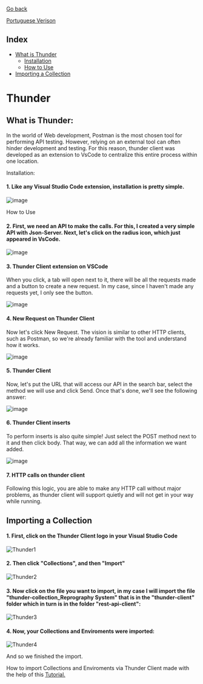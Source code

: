 <a href="https://github.com/Squad-Back-End/reprography-nodejs/blob/master/docs/rest_api_client/README.md">Go back</a>

<a href="https://github.com/Squad-Back-End/reprography-nodejs/blob/master/docs/rest_api_client/thunder%20client/README.md">Portuguese Verison</a>

## Index
 - [What is Thunder](#WhatIsThunder)
     - [Installation](#Installation)
     - [How to Use](#HowToUse)
 - [Importing a Collection](#ImportingACollectionAndEnviroments)


# Thunder


## <a name="WhatIsThunder"></a> What is Thunder:

In the world of Web development, Postman is the most chosen tool for performing API testing. However, relying on an external tool can often hinder development and testing. For this reason, thunder client was developed as an extension to VsCode to centralize this entire process within one location.

<a name="Installation"></a> Installation:

#### 1. Like any Visual Studio Code extension, installation is pretty simple.

![image](https://user-images.githubusercontent.com/71888050/142630831-20114e67-5a60-4526-9381-de9b021f5404.png)

<a name="HowToUse"></a> How to Use 

#### 2. First, we need an API to make the calls. For this, I created a very simple API with Json-Server. Next, let's click on the radius icon, which just appeared in VsCode.

![image](https://user-images.githubusercontent.com/71888050/142630988-5974a77d-8a59-4875-b117-cd987faad477.png)

#### 3. Thunder Client extension on VSCode 
When you click, a tab will open next to it, there will be all the requests made and a button to create a new request. In my case, since I haven't made any requests yet, I only see the button.

![image](https://user-images.githubusercontent.com/71888050/142631066-fa782919-137e-4b37-81a1-8f893eccad11.png)


#### 4. New Request on Thunder Client 
Now let's click New Request. The vision is similar to other HTTP clients, such as Postman, so we're already familiar with the tool and understand how it works.

![image](https://user-images.githubusercontent.com/71888050/142631095-6270bc2d-d8e9-48a8-8a3d-f574e3e77a68.png)


#### 5. Thunder Client 
Now, let's put the URL that will access our API in the search bar, select the method we will use and click Send. Once that's done, we'll see the following answer:

![image](https://user-images.githubusercontent.com/71888050/142631127-b8943167-002d-4242-99fb-f915559f5608.png)


#### 6. Thunder Client inserts 
To perform inserts is also quite simple! Just select the POST method next to it and then click body. That way, we can add all the information we want added.

![image](https://user-images.githubusercontent.com/71888050/142631292-f82521c6-44e8-4861-92b7-e72d9c1c4419.png)


#### 7. HTTP calls on thunder client 
Following this logic, you are able to make any HTTP call without major problems, as thunder client will support quietly and will not get in your way while running.


## <a name="ImportingACollectionAndEnviroments"></a> Importing a Collection

#### 1. First, click on the Thunder Client logo in your Visual Studio Code

![Thunder1](https://user-images.githubusercontent.com/71890228/142860674-22a3d10b-f746-4f91-be92-0fb88129ad06.png)

#### 2. Then click "Collections", and then "Import"

![Thunder2](https://user-images.githubusercontent.com/71890228/142863037-bfcdd9f0-006b-4c08-b4de-f3a4469ffb50.png)


#### 3. Now click on the file you want to import, in my case I will import the file "thunder-collection_Reprography System" that is in the "thunder-client" folder which in turn is in the folder "rest-api-client":

![Thunder3](https://user-images.githubusercontent.com/71890228/142861560-08f5bb20-d14f-4a15-8b9f-96756d69a196.png)

#### 4. Now, your Collections and Enviroments were imported:

![Thunder4](https://user-images.githubusercontent.com/71890228/142863383-568635ee-32ef-4386-ab44-965e88a87c50.png)

And so we finished the import.

How to import Collections and Enviroments via Thunder Client made with the help of this [Tutorial.](https://developers.refinitiv.com/en/article-catalog/article/how-to-test-http-rest-api-easily-with-visual-studio-code---thund)
